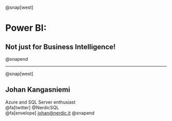 @snap[west]
# Power BI: 
## Not just for Business Intelligence!
@snapend

---
@snap[west]
## Johan Kangasniemi <br>
Azure and SQL Server enthusiast <br>
@fa[twitter] @NerdicSQL <br>
@fa[envelope] johan@nerdic.it
@snapend
